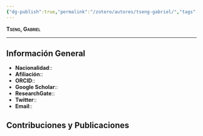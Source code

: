 ```yaml
---
{"dg-publish":true,"permalink":"/zotero/autores/tseng-gabriel/","tags":["#autor","#researcher"]}
---
```



<span style="font-variant:small-caps; font-weight: bold;"> Tseng, Gabriel </span>

---


## Información General

- **Nacionalidad**:: 
- **Afiliación**:: 
- **ORCID**:: 
- **Google Scholar**:: 
- **ResearchGate**:: 
- **Twitter**:: 
- **Email**::
  
## Contribuciones y Publicaciones






